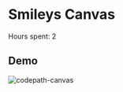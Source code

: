 # Smileys Canvas

Hours spent: 2

## Demo
![codepath-canvas](https://cloud.githubusercontent.com/assets/1366208/13244909/a6494410-d9be-11e5-94a4-c3046ec2d8de.gif)
